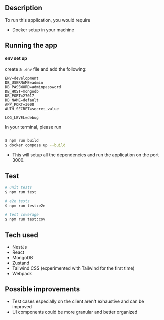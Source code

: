 ## Description

To run this application, you would require

- Docker setup in your machine

## Running the app

#### env set up

create a `.env` file and add the following:

```
ENV=development
DB_USERNAME=admin
DB_PASSWORD=adminpassword
DB_HOST=mongodb
DB_PORT=27017
DB_NAME=default
APP_PORT=3000
AUTH_SECRET=secret_value

LOG_LEVEL=debug
```

In your terminal, please run

```bash

$ npm run build
$ docker compose up --build
```

- This will setup all the dependencies and run the application on the port 3000.

## Test

```bash
# unit tests 
$ npm run test

# e2e tests
$ npm run test:e2e

# test coverage
$ npm run test:cov
```

## Tech used

- NestJs
- React
- MongoDB
- Zustand
- Tailwind CSS (experimented with Tailwind for the first time)
- Webpack

## Possible improvements

- Test cases especially on the client aren't exhaustive and can be improved
- UI components could be more granular and better organized
